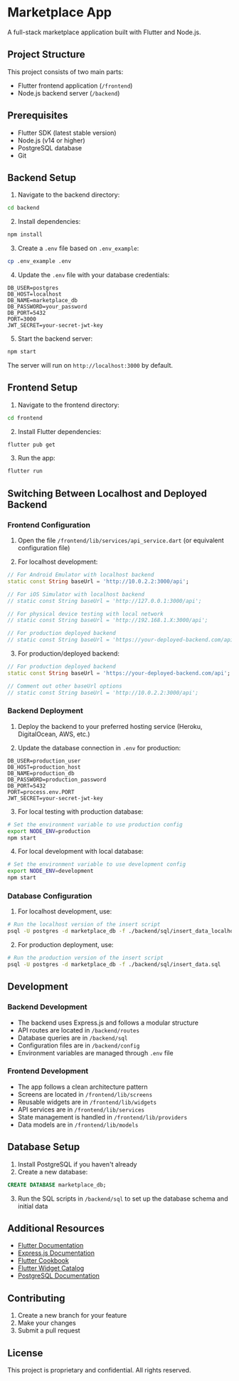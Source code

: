 # Marketplace App

A full-stack marketplace application built with Flutter and Node.js.

## Project Structure

This project consists of two main parts:
- Flutter frontend application (`/frontend`)
- Node.js backend server (`/backend`)

## Prerequisites

- Flutter SDK (latest stable version)
- Node.js (v14 or higher)
- PostgreSQL database
- Git

## Backend Setup

1. Navigate to the backend directory:
```bash
cd backend
```

2. Install dependencies:
```bash
npm install
```

3. Create a `.env` file based on `.env_example`:
```bash
cp .env_example .env
```

4. Update the `.env` file with your database credentials:
```
DB_USER=postgres
DB_HOST=localhost
DB_NAME=marketplace_db
DB_PASSWORD=your_password
DB_PORT=5432
PORT=3000
JWT_SECRET=your-secret-jwt-key
```

5. Start the backend server:
```bash
npm start
```

The server will run on `http://localhost:3000` by default.

## Frontend Setup

1. Navigate to the frontend directory:
```bash
cd frontend
```

2. Install Flutter dependencies:
```bash
flutter pub get
```

3. Run the app:
```bash
flutter run
```

## Switching Between Localhost and Deployed Backend

### Frontend Configuration

1. Open the file `/frontend/lib/services/api_service.dart` (or equivalent configuration file)

2. For localhost development:
```dart
// For Android Emulator with localhost backend
static const String baseUrl = 'http://10.0.2.2:3000/api';

// For iOS Simulator with localhost backend
// static const String baseUrl = 'http://127.0.0.1:3000/api';

// For physical device testing with local network
// static const String baseUrl = 'http://192.168.1.X:3000/api';

// For production deployed backend
// static const String baseUrl = 'https://your-deployed-backend.com/api';
```

3. For production/deployed backend:
```dart
// For production deployed backend
static const String baseUrl = 'https://your-deployed-backend.com/api';

// Comment out other baseUrl options
// static const String baseUrl = 'http://10.0.2.2:3000/api';
```

### Backend Deployment

1. Deploy the backend to your preferred hosting service (Heroku, DigitalOcean, AWS, etc.)

2. Update the database connection in `.env` for production:
```
DB_USER=production_user
DB_HOST=production_host
DB_NAME=production_db
DB_PASSWORD=production_password
DB_PORT=5432
PORT=process.env.PORT
JWT_SECRET=your-secret-jwt-key
```

3. For local testing with production database:
```bash
# Set the environment variable to use production config
export NODE_ENV=production
npm start
```

4. For local development with local database:
```bash
# Set the environment variable to use development config
export NODE_ENV=development
npm start
```

### Database Configuration

1. For localhost development, use:
```bash
# Run the localhost version of the insert script
psql -U postgres -d marketplace_db -f ./backend/sql/insert_data_localhost.sql
```

2. For production deployment, use:
```bash
# Run the production version of the insert script
psql -U postgres -d marketplace_db -f ./backend/sql/insert_data.sql
```

## Development

### Backend Development
- The backend uses Express.js and follows a modular structure
- API routes are located in `/backend/routes`
- Database queries are in `/backend/sql`
- Configuration files are in `/backend/config`
- Environment variables are managed through `.env` file

### Frontend Development
- The app follows a clean architecture pattern
- Screens are located in `/frontend/lib/screens`
- Reusable widgets are in `/frontend/lib/widgets`
- API services are in `/frontend/lib/services`
- State management is handled in `/frontend/lib/providers`
- Data models are in `/frontend/lib/models`

## Database Setup

1. Install PostgreSQL if you haven't already
2. Create a new database:
```sql
CREATE DATABASE marketplace_db;
```

3. Run the SQL scripts in `/backend/sql` to set up the database schema and initial data

## Additional Resources

- [Flutter Documentation](https://docs.flutter.dev/)
- [Express.js Documentation](https://expressjs.com/)
- [Flutter Cookbook](https://docs.flutter.dev/cookbook)
- [Flutter Widget Catalog](https://docs.flutter.dev/development/ui/widgets)
- [PostgreSQL Documentation](https://www.postgresql.org/docs/)

## Contributing

1. Create a new branch for your feature
2. Make your changes
3. Submit a pull request

## License

This project is proprietary and confidential. All rights reserved.
